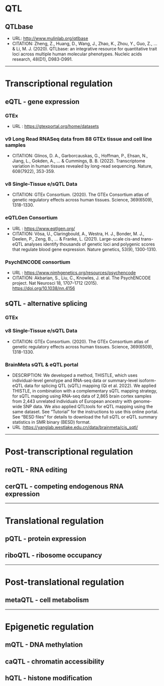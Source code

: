 # QTL
## QTLbase
- URL: http://www.mulinlab.org/qtlbase
- CITATION: Zheng, Z., Huang, D., Wang, J., Zhao, K., Zhou, Y., Guo, Z., ... & Li, M. J. (2020). QTLbase: an integrative resource for quantitative trait loci across multiple human molecular phenotypes. Nucleic acids research, 48(D1), D983-D991.

------------------------------------------------------------------
# Transcriptional regulation
## eQTL - gene expression 

### GTEx
- URL : https://gtexportal.org/home/datasets

### v9 Long Read RNASeq data from 88 GTEx tissue and cell line samples
- CITATION: Glinos, D. A., Garborcauskas, G., Hoffman, P., Ehsan, N., Jiang, L., Gokden, A., ... & Cummings, B. B. (2022). Transcriptome variation in human tissues revealed by long-read sequencing. Nature, 608(7922), 353-359.

### v8 Single-Tissue e/sQTL Data
- CITATION: GTEx Consortium. (2020). The GTEx Consortium atlas of genetic regulatory effects across human tissues. Science, 369(6509), 1318-1330. 

### eQTLGen Consortium
- URL : https://www.eqtlgen.org/
- CITATION: Võsa, U., Claringbould, A., Westra, H. J., Bonder, M. J., Deelen, P., Zeng, B., ... & Franke, L. (2021). Large-scale cis-and trans-eQTL analyses identify thousands of genetic loci and polygenic scores that regulate blood gene expression. Nature genetics, 53(9), 1300-1310.

### PsychENCODE consortium
- URL : https://www.nimhgenetics.org/resources/psychencode
- CITATION: Akbarian, S., Liu, C., Knowles, J. et al. The PsychENCODE project. Nat Neurosci 18, 1707–1712 (2015). https://doi.org/10.1038/nn.4156

## sQTL - alternative splicing
### GTEx
### v8 Single-Tissue e/sQTL Data
- CITATION: GTEx Consortium. (2020). The GTEx Consortium atlas of genetic regulatory effects across human tissues. Science, 369(6509), 1318-1330. 

### BrainMeta sQTL & eQTL portal
- DESCRIPTION: We developed a method, THISTLE, which uses individual-level genotype and RNA-seq data or summary-level isoform-eQTL data for splicing QTL (sQTL) mapping (Qi et al. 2022). We applied THISTLE, in combination with a complementary sQTL mapping strategy, for sQTL mapping using RNA-seq data of 2,865 brain cortex samples from 2,443 unrelated individuals of European ancestry with genome-wide SNP data. We also applied QTLtools for eQTL mapping using the same dataset. See “Tutorial” for the instructions to use this online portal. See “BESD files” for details to download the full sQTL or eQTL summary statistics in SMR binary (BESD) format.
- URL :https://yanglab.westlake.edu.cn/data/brainmeta/cis_sqtl/
------------------------------------------------------------------
# Post-transcriptional regulation
## reQTL - RNA editing
## cerQTL - competing endogenous RNA expression
------------------------------------------------------------------
# Translational regulation
## pQTL - protein expression
## riboQTL - ribosome occupancy 
------------------------------------------------------------------
# Post-translational regulation
## metaQTL - cell metabolism
------------------------------------------------------------------
# Epigenetic regulation
## mQTL - DNA methylation
## caQTL - chromatin accessibility
## hQTL - histone modification
